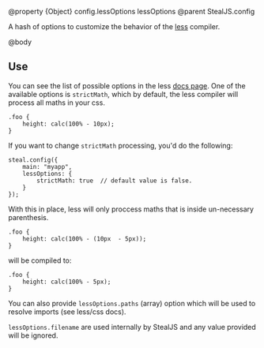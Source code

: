 @property {Object} config.lessOptions lessOptions
@parent StealJS.config

A hash of options to customize the behavior of the [less](http://lesscss.org/usage/index.html#command-line-usage-options) compiler.

@body

## Use

You can see the list of possible options in the less [docs page](http://lesscss.org/usage/index.html#command-line-usage-options). One of the available options is `strictMath`, which by default, the less compiler will process all maths in your css.

```
.foo {
    height: calc(100% - 10px);
}
```

If you want to change `strictMath` processing, you'd do the following:

```
steal.config({
    main: "myapp",
    lessOptions: {
        strictMath: true  // default value is false.
    }
});
```

With this in place, less will only proccess maths that is inside un-necessary parenthesis.

```
.foo {
    height: calc(100% - (10px  - 5px));
}
```

will be compiled to:

```
.foo {
    height: calc(100% - 5px);
}
```

You can also provide `lessOptions.paths` (array) option which will be used to resolve imports (see less/css docs).

`lessOptions.filename` are used internally by StealJS and any value
provided will be ignored.
